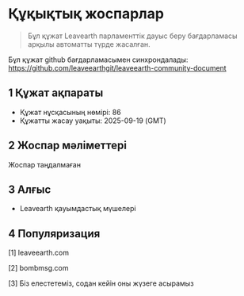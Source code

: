 # Құқықтық жоспарлар

>Бұл құжат Leavearth парламенттік дауыс беру бағдарламасы арқылы автоматты түрде жасалған.

Бұл құжат github бағдарламасымен синхрондалады: https://github.com/leaveearthgit/leaveearth-community-document

## 1 Құжат ақпараты

- Құжат нұсқасының нөмірі: 86
- Құжатты жасау уақыты: 2025-09-19 (GMT)

## 2 Жоспар мәліметтері

Жоспар таңдалмаған

## 3 Алғыс
* Leavearth қауымдастық мүшелері

## 4 Популяризация
[1] leaveearth.com

[2] bombmsg.com

[3] Біз елестетеміз, содан кейін оны жүзеге асырамыз